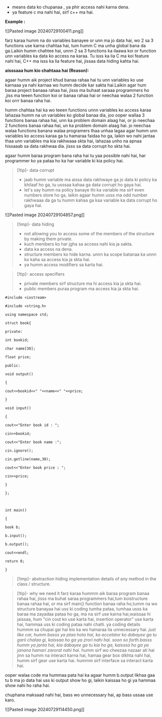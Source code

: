 
- means data ko chupanaa , ya phir access nahi karna dena.
- ya feature c ma nahi hai, sirf c++ ma hai.

**Example :**

![[Pasted image 20240729100411.png]]

farz karaa humm na do variables banayee or unn ma jo data hai, wo 2 sa 3 functions use karna chahtaa hai, tum humm C ma unha global bana da ga.Laikin humm chahtee hai, unnn 2 sa 3 functions ka ilaawa koi or function unn variables ka data ko access na karaa. Tu isss ka lia C ma koi feature nahi hai, C++ ma isss ka lia feature hai, jissaa data hiding kahta hai.

**aisssaaa hum kio chahtaaa hai (Reason):**

agaar humm aik project khud banaa rahaa hai tu unn variables ko use karnaaa ya nahi karnaa wo humm decide kar sakta hai.Laikin agar hum baraa project banaaa rahaa hai, jisss ma buhaat saraaa programmers ho ,jiss ma teeen function koi or banaa rahaa hai or neechaa walaa 2 function koi orrr banaa raha hai.

 humm chahtaa hai ka wo teeen functions unnn variables ko access karaa lahazaa humm na un variables ko global banaa dia, joo ooper wallaa 3 functions banaa rahaa hai, unn ka problem domain alaag hai, or jo neechaa 2 functions banaa rahaa hai, un ka problem domain alaag hai.
 jo neechaa walaa functions banana walaa programers thaa unhaa lagaa agar humm unn variables ko access karaa ga tu hamaraa faidaa ho ga, laikin wo nahi jantaa thaa unn variables ma kia rakhwaaa skta hai, lahazaa unho na apnaa hissaaab sa data rakhwaa dia. jisss sa data corrupt ho skta hai.
 
agaar humm baraa program bana raha hai tu yaa possible nahi hai, har programmer ko ya pataa ho ka har variable ki kia policy hai.

>[!tip]- data corrupt
>- jaab humm variable ma aissa data rakhwaye ga jo data ki policy ka khilaaf ho ga, tu usssaa kahaa ga data corrupt ho gaya hai.
>- let's say humm na policy banaye thi ka variable ma sirf even numbers store ho ga, laikin agaar humm usss ma odd number rakhwaaa da ga tu humm kahaa ga kaa variable ka data corrupt ho gaya hai.



![[Pasted image 20240729104857.png]]


>[!imp]- data hiding
>- not allowing you to access some of the members of the structure by making them private.
>- kuch members ko har jgha sa access nahi kia ja sakta.
>- data ka access na dena.
>- structure members ko hide karna. unnn ka scope batanaa ka unnn ko kaha sa access kia ja skta hai.
>- ya humm access modifiers sa karta hai.

>[!tip]- access specifiers
>- private members sirf structure ma hi access kia ja skta hai.
>- public members puraa program ma access kia ja skta hai.


```
#include <iostream>

#include <string.h>

using namespace std;

struct book{

private:

int bookid;

char name[30];

float price;

public:

void output()

{

cout<<bookid<<" "<<name<<" "<<price;

}

void input()

{

cout<<"Enter book id : ";

cin>>bookid;

cout<<"Enter book name :";

cin.ignore();

cin.getline(name,30);

cout<<"Enter book price : ";

cin>>price;

}

};

  

int main()

{

book b;

b.input();

b.output();

cout<<endl;

return 0;

}
```


>[!imp]- abstraction
>hiding implementation details of any method in the class / structure.

>[!tip]- why we need it
>farz karaa hummm aik baraa program banaa rahaa hai, jisss ma buhat saraa programmers hai,tum koistructure banaa rahaa hai, or ma sirf main() function banaa raha ho,tumm na wo structure banayaa hai uss ki coding tumha pataa, tumhaa usss ka baraa ma zayadaa pataa ho ga, ma na sirf use karna hai,waissaa hi jaissaa, hum "cin cout ko use karta hai, insertion operator" use karta hai, hammaa uss ki coding pataa nahi chalti. ya coding details hummm sa chupai gai hai kio ka wo hamaraa lia unnecessary hai. *just like car, humm basss ya ptaa hota hai, ka accelator ko dabayee ga tu garii chalaa gi, kaissaa ho ga ya zrori nahi hai. soon so forth.basss humm ya janta hai, kia dabayee ga tu kia ho ga, kaisssa ho ga ya janana hamari zarorat nahi hai.*
>humm sirf wo cheezaa nazaar ati hai jinn sa humm na interact karna hai, hamaa gear box dikhta nahi hai, humm sirf gear use karta hai. hummm sirf interface sa interact karta hai.

ooper walaa code ma hummaa pata hai ka agaar humm b.output likhaa gaa tu b ma jo data hai uss ki output show ho gi, laikin kaissaa ho gi ya hammaa show nahi ho raha hai.

chuphana maksaad nahi hai, bass wo unnecessary hai, ap bass ussaa use karo.

![[Pasted image 20240729114450.png]]


